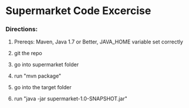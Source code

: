 <h1>
    Supermarket Code Excercise
</h1>

<h3>
    Directions:
</h3>

<ol>
    <li><p>Prereqs: Maven, Java 1.7 or Better, JAVA_HOME variable set correctly </p></li>
    <li><p>git the repo</p></li>
    <li><p>go into supermarket folder</p></li>
    <li><p>run "mvn package"</p></li>
    <li><p>go into the target folder</p></li>
    <li><p>run "java -jar supermarket-1.0-SNAPSHOT.jar"</p></li>
</ol>
